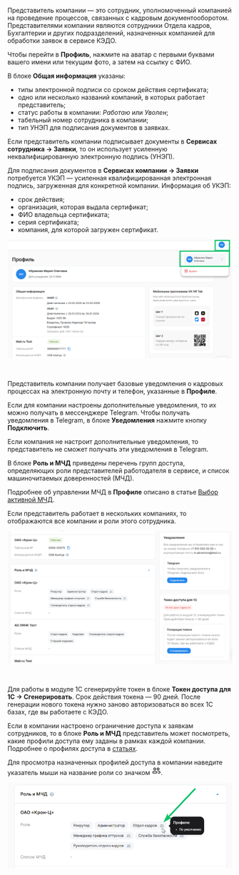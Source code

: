 Представитель компании — это сотрудник, уполномоченный компанией на проведение процессов, связанных с кадровым документооборотом. Представителями компании являются сотрудники Отдела кадров, Бухгалтерии и других подразделений, назначенных компанией для обработки заявок в сервисе КЭДО. 

Чтобы перейти в **Профиль**, нажмите на аватар с первыми буквами вашего имени или текущим фото, а затем на ссылку с ФИО.

В блоке **Общая информация** указаны:
- типы электронной подписи со сроком действия сертификата;
- одно или несколько названий компаний, в которых работает представитель;
- статус работы в компании: *Работаю* или *Уволен*;
- табельный номер сотрудника в компании;
- тип УНЭП для подписания документов в заявках.

Если представитель компании подписывает документы в **Сервисах сотрудника → Заявки**, то он использует усиленную неквалифицированную электронную подпись (УНЭП).  

Для подписания документов в **Сервисах компании → Заявки** потребуется УКЭП — усиленная квалифицированная электронная подпись, загруженная для конкретной компании. Информация об УКЭП: 

- срок действия; 
- организация, которая выдала сертификат;
- ФИО владельца сертификата;
- серия сертификата;
- компания, для которой загружен сертификат.

![](./assets/im1.png)

<br>

Представитель компании получает базовые уведомления о кадровых процессах на электронную почту и телефон, указанные в **Профиле**. 

Если для компании настроены дополнительные уведомления, то их можно получать в мессенджере Telegram. Чтобы получать уведомления в Telegram, в блоке **Уведомления** нажмите кнопку **Подключить**.

Если компания не настроит дополнительные уведомления, то представитель не сможет получать эти уведомления в Telegram. 

В блоке **Роль и МЧД** приведены перечень групп доступа, определяющих роли представителей работодателя в сервисе, и список  машиночитаемых доверенностей (МЧД). 

Подробнее об управлении МЧД в **Профиле** описано в статье [Выбор активной МЧД](/ru/hr/company/MRA/selecting_active).

Если представитель работает в нескольких компаниях, то отображаются все компании и роли этого сотрудника.

![](./assets/im2.png)

<br>

Для работы в модуле 1С сгенерируйте токен в блоке **Токен доступа для 1С → Сгенерировать**. Срок действия токена — 90 дней. После генерации нового токена нужно заново авторизоваться во всех 1С базах, где вы работаете с КЭДО.

Если в компании настроено ограничение доступа к заявкам сотрудников, то в блоке **Роль и МЧД** представитель может посмотреть, какие профили доступа ему заданы в рамках каждой компании. Подробнее о профилях доступа в [статьях](/ru/admin_actions/access_profiles).

Для просмотра назначенных профилей доступа в компании наведите указатель мыши на название роли со значком ![](./assets/users_outline_20.png "inline").

![](./assets/im3.png)

<br>




